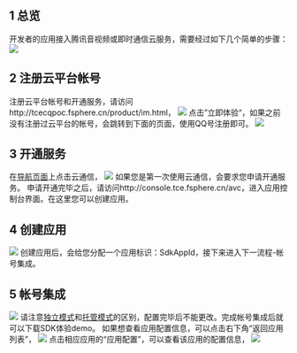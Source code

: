 ## 1 总览

开发者的应用接入腾讯音视频或即时通信云服务，需要经过如下几个简单的步骤：
![](http://imgcache.tcecqpoc.fsphere.cn/image/mccdn.qcloud.com/static/img/351df837efa163b8a10265160cb22ea3/image.png)

## 2 注册云平台帐号

注册云平台帐号和开通服务，请访问http://tcecqpoc.fsphere.cn/product/im.html，
![](http://imgcache.tcecqpoc.fsphere.cn/image/mccdn.qcloud.com/static/img/6dba2631790f20ba96ba1b2fc3609712/image.png)
点击”立即体验“，如果之前没有注册过云平台的帐号，会跳转到下面的页面，使用QQ号注册即可。
![](http://imgcache.tcecqpoc.fsphere.cn/image/mccdn.qcloud.com/static/img/c5e72699af4fa960300e8ac019bfba5e/image.jpg)

## 3 开通服务

在[导航页面](http://tcecqpoc.fsphere.cn/)上点击云通信，
![](https:http://imgcache.tcecqpoc.fsphere.cn/image/mccdn.qcloud.com/static/img/e4cf37e4735f5e656d7d2598147ea42d/image.jpg)
如果您是第一次使用云通信，会要求您申请开通服务。
申请开通完毕之后，请访问http://console.tce.fsphere.cn/avc，进入应用控制台界面。在这里您可以创建应用。

## 4 创建应用

![](https:http://imgcache.tcecqpoc.fsphere.cn/image/mccdn.qcloud.com/static/img/e4cf37e4735f5e656d7d2598147ea42d/image.jpg)
创建应用后，会给您分配一个应用标识：SdkAppId，接下来进入下一流程-帐号集成。

## 5 帐号集成

![](http://imgcache.tcecqpoc.fsphere.cn/image/mccdn.qcloud.com/static/img/c53e3ec321e8022e3ce54068dc464ef3/image.jpg)
请注意[独立模式](/doc/product/269/独立模式)和[托管模式](/doc/product/269/托管模式)的区别，配置完毕后不能更改。完成帐号集成后就可以下载SDK体验demo。
如果想查看应用配置信息，可以点击右下角“返回应用列表”，
![](http://imgcache.tcecqpoc.fsphere.cn/image/mccdn.qcloud.com/static/img/8c6f71e7be44906c0337f067c80cd7b0/image.png)
点击相应应用的“应用配置”，可以查看该应用的配置信息，
![](http://imgcache.tcecqpoc.fsphere.cn/image/mccdn.qcloud.com/static/img/af9a02329bebfe365f14c423ca185d6d/image.jpg)